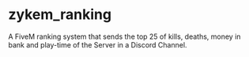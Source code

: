 # zykem_ranking
A FiveM ranking system that sends the top 25 of kills, deaths, money in bank and play-time of the Server in a Discord Channel.
